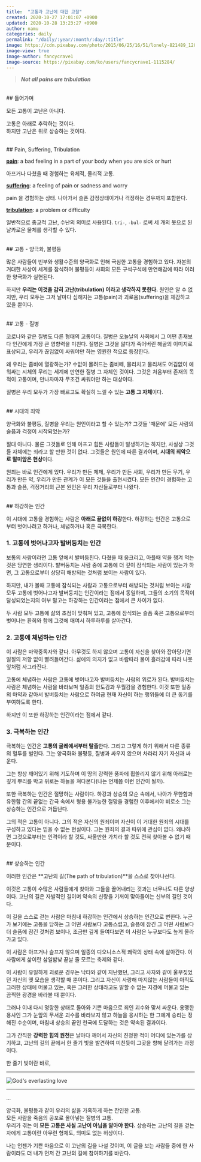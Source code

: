 ```yaml
---
title:  "고통과 고난에 대한 고찰"
created: 2020-10-27 17:01:07 +0900
updated: 2020-10-28 13:23:27 +0900
author: namu
categories: daily
permalink: "/daily/:year/:month/:day/:title"
image: https://cdn.pixabay.com/photo/2015/06/25/16/51/lonely-821489_1280.jpg
image-view: true
image-author: fancycrave1
image-source: https://pixabay.com/ko/users/fancycrave1-1115284/
---
```


> **_Not all pains are tribulation_**

<br>
## 들어가며

모든 고통이 고난은 아니다.

고통은 아래로 추락하는 것이다.<br>
하지만 고난은 위로 상승하는 것이다.

<br>
## Pain, Suffering, Tribulation

[**pain**](https://dictionary.cambridge.org/dictionary/english-korean/pain):
a bad feeling in a part of your body when you are sick or hurt

아프거나 다쳤을 때 경험하는 육체적, 물리적 고통.

[**suffering**](https://dictionary.cambridge.org/dictionary/english-korean/suffering):
a feeling of pain or sadness and worry

pain 을 경험하는 상태. 나아가서 슬픈 감정상태이거나 걱정하는 경우까지 포함한다.

[**tribulation**](https://dictionary.cambridge.org/dictionary/english/tribulation):
a problem or difficulty

일반적으로 종교적 고난, 수난의 의미로 사용된다. ```tri-```, ```-bul-``` 로써 세 개의 못으로 된 날카로운 물체를 생각할 수 있다.

<br>
## 고통 - 양극화, 불평등

많은 사람들이 빈부와 생활수준의 양극화로 인해 극심한 고통을 경험하고 있다.
자본의 거대한 사상이 세계를 잠식하며 불평등이 사회의 모든 구석구석에 만연해감에 따라 이러한 양극화가 실현된다.

하지만 **우리는 이것을 감히 고난(tribulation) 이라고 생각하지 못한다.**
원인은 알 수 없지만, 우리 모두는 그저 날마다 심해지는 고통(pain)과 괴로움(suffering)을 체감하고 있을 뿐이다.

<br>
## 고통 - 질병

코로나와 같은 질병도 다른 형태의 고통이다.
질병은 오늘날의 사회에서 그 어떤 존재보다 인간에게 가장 큰 영향력을 미친다.
질병은 그것을 앓다가 죽어버린 해골의 이미지로 표상되고,
우리가 끊임없이 싸워야만 하는 영원한 적으로 등장한다.

왜 우리는 좀비에 열광하는가?
수없이 몰려드는 좀비떼, 물리치고 물리쳐도 어김없이 에워싸는 시체의 무리는 세계에 만연한 질병 그 자체인 것이다.
그것은 처음부터 존재의 목적이 고통이며, 만나자마자 무조건 싸워야만 하는 대상이다.

질병은 우리 모두가 가장 빠르고도 확실히 느낄 수 있는 **고통 그 자체**이다.

<br>
## 시대의 죄악

양극화와 불평등, 질병을 우리는 원인이라고 할 수 있는가?
그것들 '때문에' 모든 사람의 슬픔과 걱정이 시작되었는가?

절대 아니다.
물론 그것들로 인해 아프고 힘든 사람들이 발생하기는 하지만, 사실상 그것들 자체에는 죄라고 할 만한 것이 없다.
그것들은 원인에 따른 결과이며, **시대의 죄악으로 말미암은 현상**이다.

원죄는 바로 인간에게 있다.
우리가 만든 체제, 우리가 만든 사회, 우리가 만든 무기, 우리가 만든 약, 우리가 만든 관계가 이 모든 것들을 출현시켰다.
모든 인간이 경험하는 고통과 슬픔, 걱정거리의 근본 원인은 우리 자신들로부터 나왔다.

<br>
## 하강하는 인간

이 시대에 고통을 경험하는 사람은 **아래로 끝없이 하강**한다.
하강하는 인간은 고통으로부터 벗어나려고 하거나, 체념하거나 혹은 극복한다.

### 1. 고통에 벗어나고자 발버둥치는 인간

보통의 사람이라면 고통 앞에서 발버둥친다. 다쳤을 때 웅크리고, 아플때 약을 챙겨 먹는것은 당연한 생리이다.
발버둥치는 사람 중에 고통에 더 깊이 잠식되는 사람이 있는가 하면, 그 고통으로부터 상당히 해방되는 것처럼 보이는 사람이 있다.

하지만, 내가 볼때 고통에 잠식되는 사람과 고통으로부터 해방되는 것처럼 보이는 사람 모두 고통에 벗어나고자 발버둥치는 인간이라는 점에서 동일하며,
그들의 소기의 목적이 달성되었는지의 여부 말고는 하강하는 인간이라는 점에서 큰 차이가 없다.

두 사람 모두 고통에 삶의 초점이 맞춰져 있고, 고통에 잠식되는 슬픔 혹은 고통으로부터 벗어나는 환희와 함께 그것에 매여서 하루하루를 살아간다.

### 2. 고통에 체념하는 인간

이 사람은 마약중독자와 같다.
아무것도 하지 않으며 고통이 자신을 찾아와 잡아당기면 일절의 저항 없이 빨려들어간다.
삶에의 의지가 없고 바람따라 물이 흘러감에 따라 나뭇잎처럼 사그라진다.

고통에 체념하는 사람은 고통에 벗어나고자 발버둥치는 사람의 위로가 된다.
발버둥치는 사람은 체념하는 사람을 바라보며 일종의 안도감과 우월감을 경험한다.
이것 또한 일종의 마약과 같아서 발버둥치는 사람으로 하여금 현재 자신이 하는 행위들에 더 큰 동기를 부여하도록 한다.

하지만 이 또한 하강하는 인간이라는 점에서 같다.

### 3. 극복하는 인간

극복하는 인간은 **고통의 굴레에서부터 탈출**한다.
그리고 그렇게 하기 위해서 다른 종류의 혈투를 벌인다.
그는 양극화와 불평등, 질병과 싸우지 않으며 차라리 자기 자신과 싸운다.

그는 항상 깨어있기 위해 기도하며 이 땅의 강력한 풍파에 휩쓸리지 않기 위해
아래로는 깊게 뿌리를 박고 위로는 하늘을 쳐다본다(나는 언제쯤 이런 인간이 될까).

또한 극복하는 인간은 절망하는 사람이다.
하강과 상승의 모순 속에서, 나아가 무한함과 유한함 간의 끝없는 간극 속에서 형용 불가능한 절망을 경험한 이후에서야
비로소 그는 상승하는 인간으로 거듭난다.

그의 적은 고통이 아니다.
그의 적은 자신의 원죄이며 자신이 이 거대한 원죄의 시대를 구성하고 있다는 믿을 수 없는 현실이다.
그는 원죄의 결과 따위에 관심이 없다. 왜냐하면 그것으로부터는 인격이라 할 것도, 싸울만한 가치라 할 것도 전혀 찾아볼 수 없기 때문이다.

<br>
## 상승하는 인간

이러한 인간은 **고난의 길(The path of tribulation)**을 스스로 찾아나선다.

이것은 고통이 수많은 사람들에게 찾아와 그들을 끌어내리는 것과는 너무나도 다른 양상이다.
고난의 길은 자발적인 길이며 약속의 신랑을 기꺼이 맞아들이는 신부의 길인 것이다.

이 길을 스스로 걷는 사람은 마침내 하강하는 인간에서 상승하는 인간으로 변한다.
누군가 보기에는 고통을 당하는 그 어떤 사람보다 고통스럽고, 슬픔에 잠긴 그 어떤 사람보다 더 슬픔에 잠긴 것처럼 보이나,
조금만 깊게 들여다보면 이 사람은 누구보다도 높게 올라가고 있다.

이 사람은 아프거나 슬프지 않으며 일종의 디오니소스적 쾌락의 상태 속에 살아간다.
이 사람에게 삶이란 삼일밤낮 끝날 줄 모르는 축제와 같다.

이 사람이 유일하게 괴로운 경우는 낙타와 같이 지난했던, 그리고 사자와 같이 울부짖었던 자신의 옛 모습을 생각할 때 뿐이다.
그리고 자신이 사랑해 마지않는 사람들이 아직도 그러한 상태에 머물고 있는,
혹은 그러한 상태라고도 말할 수 없는 지경에 머물고 있는 끔찍한 광경을 바라볼 때 뿐이다.

그러나 이내 다시 명랑한 상태로 돌아와 기쁜 마음으로 죄인 괴수와 맞서 싸운다.
용맹한 용사인 그가 눈앞의 무서운 괴수를 바라보지 않고 하늘을 응시하는 한 그에게 승리는 정해진 수순이며,
마침내 상승의 끝인 천국에 도달하는 것은 약속된 결과이다.

그가 간직한 **강력한 힘의 원천**은 날마다 깨어서 자신의 진정한 적이 어디에 있는가를 상기하고,
고난의 길의 끝에서 한 줄기 빛을 발견하여 미친듯이 그곳을 향해 달려가는 과정이다.

한 줄기 빛이란 바로,

---

![God's everlasting love](https://daesungra.github.io/namu/assets/post-img/gods_everlasting_love.png)

---

...

양극화, 불평등과 같이 우리의 삶을 가혹하게 하는 잔인한 고통.<br>
모든 사람을 죽음의 공포로 몰아넣는 질병의 고통.<br>
우리가 겪는 이 **모든 고통은 사실 고난이 아님을 알아야 한다.**
상승하는 고난의 길을 걷는 자에게 고통이란 아무런 형체도, 의미도 없는 허상이다.

나는 언젠가 기쁜 마음으로 이 고난의 길을 나설 것이며,
이 글을 보는 사람들 중에 한 사람이라도 더 내가 먼저 간 고난의 길에 참여하기를 바란다.

